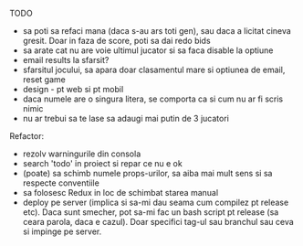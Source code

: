 TODO
- sa poti sa refaci mana (daca s-au ars toti gen), sau daca a licitat cineva gresit. Doar in faza de score, poti sa dai redo bids
- sa arate cat nu are voie ultimul jucator si sa faca disable la optiune
- email results la sfarsit?
- sfarsitul jocului, sa apara doar clasamentul mare si optiunea de email, reset game
- design - pt web si pt mobil
- daca numele are o singura litera, se comporta ca si cum nu ar fi scris nimic
- nu ar trebui sa te lase sa adaugi mai putin de 3 jucatori

Refactor:
- rezolv warningurile din consola
- search 'todo' in proiect si repar ce nu e ok
- (poate) sa schimb numele props-urilor, sa aiba mai mult sens si sa respecte conventiile
- sa folosesc Redux in loc de schimbat starea manual
- deploy pe server (implica si sa-mi dau seama cum compilez pt release etc). Daca sunt smecher, pot sa-mi fac un bash script pt release (sa ceara parola, daca e cazul). Doar specifici tag-ul sau branchul sau ceva si impinge pe server.
